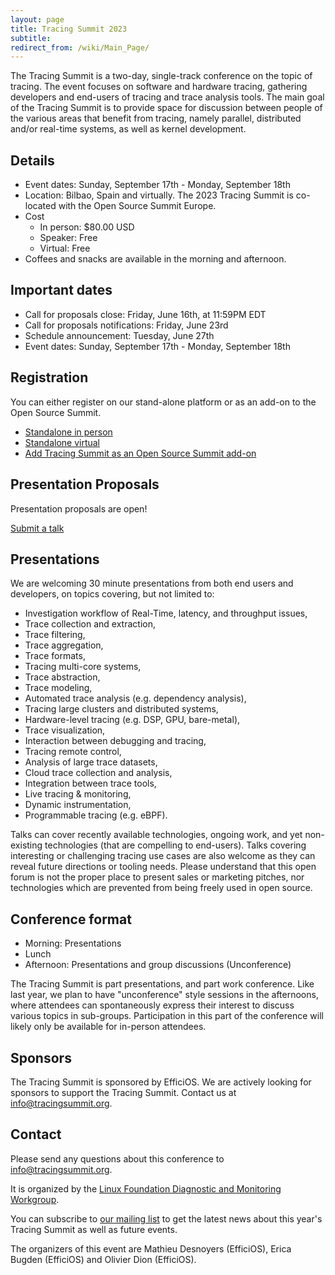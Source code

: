 ```yaml
---
layout: page
title: Tracing Summit 2023
subtitle:
redirect_from: /wiki/Main_Page/
---
```


The Tracing Summit is a two-day, single-track conference on the topic of
tracing. The event focuses on software and hardware tracing, gathering
developers and end-users of tracing and trace analysis tools. The main goal of
the Tracing Summit is to provide space for discussion between people of the
various areas that benefit from tracing, namely parallel, distributed and/or
real-time systems, as well as kernel development.

## Details

* Event dates: Sunday, September 17th - Monday, September 18th
* Location: Bilbao, Spain and virtually. The 2023 Tracing Summit is co-located
  with the Open Source Summit Europe.
* Cost
	* In person: $80.00 USD
    * Speaker: Free
    * Virtual: Free
* Coffees and snacks are available in the morning and afternoon.

## Important dates

* Call for proposals close: Friday, June 16th, at 11:59PM EDT
* Call for proposals notifications: Friday, June 23rd
* Schedule announcement: Tuesday, June 27th
* Event dates: Sunday, September 17th - Monday, September 18th

## Registration

You can either register on our stand-alone platform or as an add-on to the Open Source Summit.

* [Standalone in person](https://cvent.me/Gn0nkR)
* [Standalone virtual](https://cvent.me/xywylX)
* [Add Tracing Summit as an Open Source Summit add-on](https://events.linuxfoundation.org/open-source-summit-europe/features/co-located-events/)

## Presentation Proposals

Presentation proposals are open!

[Submit a talk](https://cfp.tracingsummit.org/ts2023/cfp)

## Presentations
We are welcoming 30 minute presentations from both end users and developers, on topics covering, but not limited to:

* Investigation workflow of Real-Time, latency, and throughput issues,
* Trace collection and extraction,
* Trace filtering,
* Trace aggregation,
* Trace formats,
* Tracing multi-core systems,
* Trace abstraction,
* Trace modeling,
* Automated trace analysis (e.g. dependency analysis),
* Tracing large clusters and distributed systems,
* Hardware-level tracing (e.g. DSP, GPU, bare-metal),
* Trace visualization,
* Interaction between debugging and tracing,
* Tracing remote control,
* Analysis of large trace datasets,
* Cloud trace collection and analysis,
* Integration between trace tools,
* Live tracing & monitoring,
* Dynamic instrumentation,
* Programmable tracing (e.g. eBPF).

Talks can cover recently available technologies, ongoing work, and yet
non-existing technologies (that are compelling to end-users). Talks covering
interesting or challenging tracing use cases are also welcome as they can reveal
future directions or tooling needs. Please understand that this open forum is
not the proper place to present sales or marketing pitches, nor technologies
which are prevented from being freely used in open source.

## Conference format

* Morning: Presentations
* Lunch
* Afternoon: Presentations and group discussions (Unconference)

The Tracing Summit is part presentations, and part work conference. Like last
year, we plan to have "unconference" style sessions in the afternoons, where
attendees can spontaneously express their interest to discuss various topics in
sub-groups. Participation in this part of the conference will likely only be
available for in-person attendees.

## Sponsors

The Tracing Summit is sponsored by EfficiOS. We are actively looking for
sponsors to support the Tracing Summit. Contact us at [info@tracingsummit.org](mailto:info@tracingsummit.org).

## Contact
Please send any questions about this conference to [info@tracingsummit.org](mailto:info@tracingsummit.org).

It is organized by the [Linux Foundation Diagnostic and Monitoring Workgroup](https://diamon.org).

You can subscribe to [our mailing list](https://eepurl.com/goakfv) to get the latest news about this year's Tracing Summit as well as future events.

The organizers of this event are Mathieu Desnoyers (EfficiOS), Erica Bugden
(EfficiOS) and Olivier Dion (EfficiOS).
